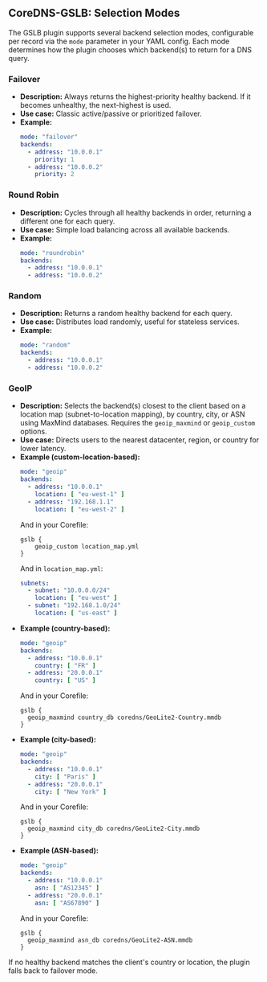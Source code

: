 ## CoreDNS-GSLB: Selection Modes

The GSLB plugin supports several backend selection modes, configurable per record via the `mode` parameter in your YAML config. Each mode determines how the plugin chooses which backend(s) to return for a DNS query.

### Failover

- **Description:** Always returns the highest-priority healthy backend. If it becomes unhealthy, the next-highest is used.
- **Use case:** Classic active/passive or prioritized failover.
- **Example:**
  ```yaml
  mode: "failover"
  backends:
    - address: "10.0.0.1"
      priority: 1
    - address: "10.0.0.2"
      priority: 2
  ```

### Round Robin  

- **Description:** Cycles through all healthy backends in order, returning a different one for each query.
- **Use case:** Simple load balancing across all available backends.
- **Example:**
  ```yaml
  mode: "roundrobin"
  backends:
    - address: "10.0.0.1"
    - address: "10.0.0.2"
  ```

### Random

- **Description:** Returns a random healthy backend for each query.
- **Use case:** Distributes load randomly, useful for stateless services.
- **Example:**
  ```yaml
  mode: "random"
  backends:
    - address: "10.0.0.1"
    - address: "10.0.0.2"
  ```

### GeoIP

- **Description:** Selects the backend(s) closest to the client based on a location map (subnet-to-location mapping), by country, city, or ASN using MaxMind databases. Requires the `geoip_maxmind` or `geoip_custom` options.
- **Use case:** Directs users to the nearest datacenter, region, or country for lower latency.
- **Example (custom-location-based):**
  ```yaml
  mode: "geoip"
  backends:
    - address: "10.0.0.1"
      location: [ "eu-west-1" ]
    - address: "192.168.1.1"
      location: [ "eu-west-2" ]
  ```
  And in your Corefile:
  ```
  gslb {
      geoip_custom location_map.yml
  }
  ```
  And in `location_map.yml`:
  ```yaml
  subnets:
    - subnet: "10.0.0.0/24"
      location: [ "eu-west" ]
    - subnet: "192.168.1.0/24"
      location: [ "us-east" ]
  ```
- **Example (country-based):**
  ```yaml
  mode: "geoip"
  backends:
    - address: "10.0.0.1"
      country: [ "FR" ]
    - address: "20.0.0.1"
      country: [ "US" ]
  ```
  And in your Corefile:
  ```
  gslb {
    geoip_maxmind country_db coredns/GeoLite2-Country.mmdb
  }
  ```
- **Example (city-based):**
  ```yaml
  mode: "geoip"
  backends:
    - address: "10.0.0.1"
      city: [ "Paris" ]
    - address: "20.0.0.1"
      city: [ "New York" ]
  ```
  And in your Corefile:
  ```
  gslb {
    geoip_maxmind city_db coredns/GeoLite2-City.mmdb
  }
  ```
- **Example (ASN-based):**
  ```yaml
  mode: "geoip"
  backends:
    - address: "10.0.0.1"
      asn: [ "AS12345" ]
    - address: "20.0.0.1"
      asn: [ "AS67890" ]
  ```
  And in your Corefile:
  ```
  gslb {
    geoip_maxmind asn_db coredns/GeoLite2-ASN.mmdb
  }
  ```

If no healthy backend matches the client's country or location, the plugin falls back to failover mode.

